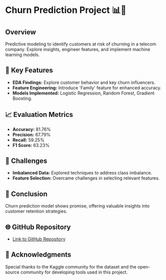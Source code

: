 # Churn Prediction Project 📊🤖

## Overview
Predictive modeling to identify customers at risk of churning in a telecom company. Explore insights, engineer features, and implement machine learning models.

## 🚀 Key Features
- **EDA Findings:** Explore customer behavior and key churn influencers.
- **Feature Engineering:** Introduce 'Family' feature for enhanced accuracy.
- **Models Implemented:** Logistic Regression, Random Forest, Gradient Boosting.

## 📈 Evaluation Metrics
- **Accuracy:** 81.76%
- **Precision:** 67.79%
- **Recall:** 59.25%
- **F1 Score:** 63.23%


## 🤔 Challenges
- **Imbalanced Data:** Explored techniques to address class imbalance.
- **Feature Selection:** Overcame challenges in selecting relevant features.

## 🎉 Conclusion
Churn prediction model shows promise, offering valuable insights into customer retention strategies.

## 🌐 GitHub Repository
- [Link to GitHub Repository](https://github.com/saatvik25/SpeakX-Data-Science-Assignment)

## 🙌 Acknowledgments
Special thanks to the Kaggle community for the dataset and the open-source community for developing tools used in this project.
